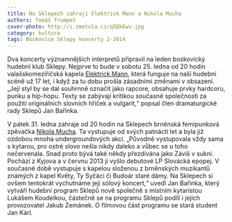 ```yaml
---
title: Na Sklepech zahrají Elektrick Mann a Nikola Mucha
authors: Tomáš Trumpeš
cover-photo: http://i.zmotula.cz/q5QkEwv.jpg
category: kultura
tags: Boskovice Sklepy koncerty 2-2014
---
```


Dva koncerty významnějších interpretů připravil na leden boskovický hudební klub Sklepy. Nejprve to bude v sobotu 25. ledna od 20 hodin valašskomeziříčská kapela [Elektrick Mann][mann], která funguje na naší hudební scéně už 17 let, i když za tu dobu prošla zásadními změnami v obsazení. „Její styl by se dal souhrnně označit jako rapcore, obsahuje prvky hardcoru, punku a hip-hopu. Texty se zabývají kritikou současné společnosti za použití originálních slovních hříček a vulgarit,“ popsal člen dramaturgické rady Sklepů Jan Bařinka.

V pátek 31. ledna zahraje od 20 hodin na Sklepech brněnská femipunková zpěvačka [Nikola Mucha][mucha]. Ta vystupuje od svých patnácti let a byla již ozdobou mnoha undergroundových akcí. „Původně vystupovala vždy sama s kytarou, pro ostré slovo nešla nikdy daleko a vůbec se u toho nečervenala. Snad proto bývá také někdy přezdívána jako Záviš v sukni. Pochází z Kyjova a v červnu 2013 jí vyšlo debutové LP Slovácká epopej. V současné době vystupuje s kapelou složenou z brněnských muzikantů známých z kapel Květy, Ty Syčáci či Budoár staré dámy. Na Sklepech si ovšem tentokrát vychutnáme její sólový koncert,“ uvedl Jan Bařinka, který vytváří hudební program Sklepů nově společně s místním kytaristou Lukášem Koudelkou, částečně se na programu Sklepů podílí i jejich provozovatel Jakub Zemánek. O filmovou část programu se stará student Jan Kárl.

[mucha]: http://bandzone.cz/mucha
[mann]: http://www.elektrickmann.com
